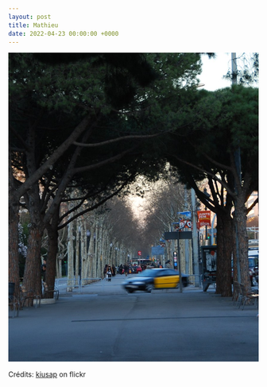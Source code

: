 ```yaml
---
layout: post
title: Mathieu
date: 2022-04-23 00:00:00 +0000
---
```


![Mathieu](/images/2022-04-23.jpg)

Crédits: [kiusap](https://www.flickr.com/people/kiusap/) on flickr
